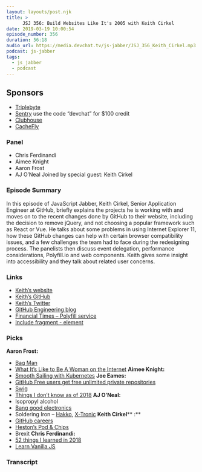 ```yaml
---
layout: layouts/post.njk
title: >
      JSJ 356: Build Websites Like It's 2005 with Keith Cirkel
date: 2019-03-19 10:00:54
episode_number: 356
duration: 56:18
audio_url: https://media.devchat.tv/js-jabber/JSJ_356_Keith_Cirkel.mp3
podcast: js-jabber
tags: 
  - js_jabber
  - podcast
---
```


## **Sponsors**

- [Triplebyte](https://triplebyte.com/jsjabber)
- <u></u>[Sentry](https://sentry.io/) use the code “devchat” for $100 credit
- [Clubhouse](https://clubhouse.io/jsjabber)
- [CacheFly](https://www.cachefly.com/)

### **Panel**

- Chris Ferdinandi
- Aimee Knight
- Aaron Frost
- AJ O’Neal
Joined by special guest: Keith Cirkel
### **Episode Summary**
In this episode of JavaScript Jabber, Keith Cirkel, Senior Application Engineer at GitHub, briefly explains the projects he is working with and moves on to the recent changes done by GitHub to their website, including the decision to remove jQuery, and not choosing a popular framework such as React or Vue. He talks about some problems in using Internet Explorer 11, how these GitHub changes can help with certain browser compatibility issues, and a few challenges the team had to face during the redesigning process. The panelists then discuss event delegation, performance considerations, Polyfill.io and web components. Keith gives some insight into accessibility and they talk about related user concerns.
### **Links**

- [Keith’s website](https://www.keithcirkel.co.uk/)
- [Keith’s GitHub](https://github.com/keithamus)
- [Keith’s Twitter](https://twitter.com/Keithamus)
- [GitHub Engineering blog](https://github.blog/category/engineering/)
- [Financial Times – Polyfill service](https://github.com/Financial-Times/polyfill-service)
- [Include fragment - element](https://github.com/github/include-fragment-element)

### **Picks**
 **Aaron Frost:**
- [Bag Man](https://www.msnbc.com/bagman)
- [What It’s Like to Be A Woman on the Internet](https://medium.com/newco/what-its-like-to-be-a-woman-on-the-internet-55f7e6d5044c)
**Aimee Knight:**
- [Smooth Sailing with Kubernetes](https://cloud.google.com/kubernetes-engine/kubernetes-comic/)
**Joe Eames:**
- [GitHub Free users get free unlimited private repositories](https://techcrunch.com/2019/01/07/github-free-users-now-get-unlimited-private-repositories/)
- [Swig](https://www.swignsweets.com/)
- [Things I don’t know as of 2018](https://overreacted.io/things-i-dont-know-as-of-2018/)
**AJ O’Neal:**
- Isopropyl alcohol
- [Bang good electronics](https://www.banggood.com/search/diy-kit.html)
- Soldering Iron – [Hakko](https://amzn.to/2AQgC6u?ie=UTF8&qid=1548462018&sr=8-1&linkCode=ll1&tag=devchattv-20&linkId=f06bfe7482dca8bb751ed6d7cc86e2ab&language=en_US), [X-Tronic](https://amzn.to/2RPoWNE?ie=UTF8&qid=1548462018&sr=8-1&linkCode=ll1&tag=devchattv-20&linkId=f06bfe7482dca8bb751ed6d7cc86e2ab&language=en_US)
**Keith Cirkel**** :**
- [GitHub careers](https://github.com/about/careers)
- [Heston’s Pod & Chips](https://www.podbean.com/podcast-detail/q3uii-7b126/Heston's-Pod--Chips-Podcast)
- Brexit
**Chris Ferdinandi:**
- [52 things I learned in 2018](https://medium.com/fluxx-studio-notes/52-things-i-learned-in-2018-b07fc110d8e1)
- [Learn Vanilla JS](https://learnvanillajs.com/)
&nbsp;

### Transcript


